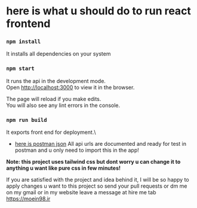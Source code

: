 # here is what u should do to run react frontend 

### `npm install`

It installs all dependencies on your system

### `npm start`

It runs the api in the development mode.\
Open [http://localhost:3000](http://localhost:3000) to view it in the browser.

The page will reload if you make edits.\
You will also see any lint errors in the console.

### `npm run build`

It exports front end for deployment.\

* [here is postman json](https://github.com/m-moein98/dashboard/blob/main/backend/postman.json) All api urls are documented and ready for test in postman and u only need to import this in the app!

**Note: this project uses tailwind css but dont worry u can change it to anything u want like pure css in few minutes!**

If you are satisfied with the project and idea behind it, I will be so happy to apply changes u want to this project so send your pull requests or dm me on my gmail or in my website leave a message at hire me tab https://moein98.ir
